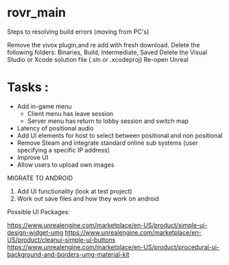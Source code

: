 # rovr_main

Steps to resolving build errors (moving from PC's)

Remove the vivox plugin,and re add with fresh download. 
Delete the following folders: Binaries, Build, Intermediate, Saved
Delete the Visual Studio or Xcode solution file (.sln or .xcodeproj)
Re-open Unreal
 
# Tasks :

- Add in-game menu
  - Client menu has leave session
  - Server menu has return to lobby session and switch map
- Latency of positional audio
- Add UI elements for host to select between positional and non positional  
- Remove Steam and integrate standard online sub systems (user specifying a specific IP address)  
- Improve UI  
- Allow users to upload own images


MIGRATE TO ANDROID
1. Add UI functionality (look at test project)  
2. Work out save files and how they work on android  


Possible UI Packages:

https://www.unrealengine.com/marketplace/en-US/product/simple-ui-design-widget-umg
https://www.unrealengine.com/marketplace/en-US/product/cleanui-simple-ui-buttons
https://www.unrealengine.com/marketplace/en-US/product/procedural-ui-background-and-borders-umg-material-kit